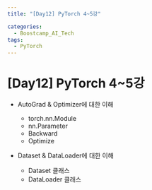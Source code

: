 ```yaml
---
title: "[Day12] PyTorch 4~5강"

categories:
  - Boostcamp_AI_Tech
tags:
  - PyTorch
---
```


# [Day12] PyTorch 4~5강

* AutoGrad & Optimizer에 대한 이해
  * torch.nn.Module
  * nn.Parameter
  * Backward
  * Optimize

* Dataset & DataLoader에 대한 이해
  * Dataset 클래스
  * DataLoader 클래스





  




